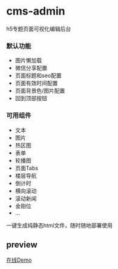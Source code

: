 # cms-admin
h5专题页面可视化编辑后台

### 默认功能
* 图片懒加载
* 微信分享配置
* 页面标题和seo配置
* 页面有效时间配置
* 页面背景色/图片配置
* 回到顶部按钮

### 可用组件
* 文本
* 图片
* 热区图
* 表单
* 轮播图
* 页面Tabs
* 楼层导航
* 倒计时
* 横向滚动
* 滚动新闻
* 金刚位
* ...

一键生成纯静态html文件，随时随地部署使用

## preview
[在线Demo](https://yangyuji.github.io/cms-admin/)
